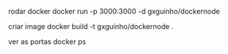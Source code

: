 rodar docker docker run -p 3000:3000 -d gxguinho/dockernode

criar image docker build -t gxguinho/dockernode .

ver as portas docker ps
